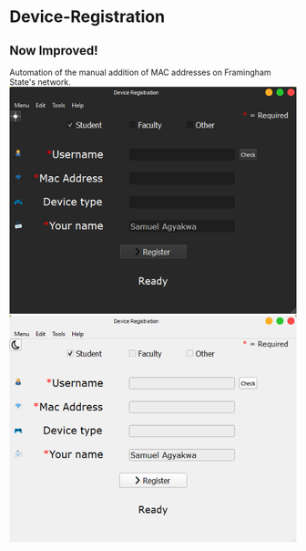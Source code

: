 # Device-Registration
## Now Improved!
Automation of the manual addition of MAC addresses on Framingham State's  network.
![Device Registration Dark version](device_registration_dark.png)
![Device Registration Light Version](device_registration_light.png)
